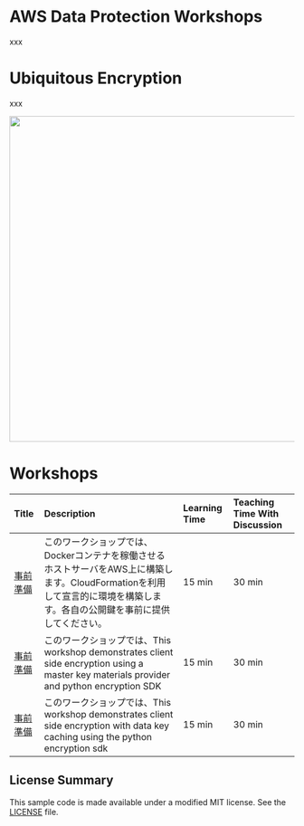 # AWS Data Protection Workshops

xxx

# Ubiquitous Encryption 

xxx

<a><img src="/images/handson.jpg" width="768" height="576"></a>

# Workshops

| Title | Description | Learning Time | Teaching Time With Discussion | 
| :------- | :---------- | :-- | :-- |
| [事前準備](/001-Preparation/)  | このワークショップでは、Dockerコンテナを稼働させるホストサーバをAWS上に構築します。CloudFormationを利用して宣言的に環境を構築します。各自の公開鍵を事前に提供してください。 | 15 min | 30 min |
| [事前準備](/002-UseImage/)  | このワークショップでは、This workshop demonstrates client side encryption using a master key materials provider and python encryption SDK | 15 min | 30 min |
| [事前準備](/003-CreateImage/)  | このワークショップでは、This workshop demonstrates client side encryption with data key caching using the python encryption sdk | 15 min | 30 min |


## License Summary

This sample code is made available under a modified MIT license. See the [LICENSE](LICENSE) file.